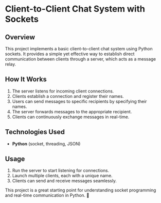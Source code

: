 

# Client-to-Client Chat System with Sockets  

## Overview  
This project implements a basic client-to-client chat system using Python sockets. It provides a simple yet effective way to establish direct communication between clients through a server, which acts as a message relay.  


## How It Works  
1. The server listens for incoming client connections.  
2. Clients establish a connection and register their names.  
3. Users can send messages to specific recipients by specifying their names.  
4. The server forwards messages to the appropriate recipient.  
5. Clients can continuously exchange messages in real-time.  

## Technologies Used  
- **Python** (socket, threading, JSON)  

## Usage  
1. Run the server to start listening for connections.  
2. Launch multiple clients, each with a unique name.  
3. Clients can send and receive messages seamlessly.  

This project is a great starting point for understanding socket programming and real-time communication in Python. 🚀
